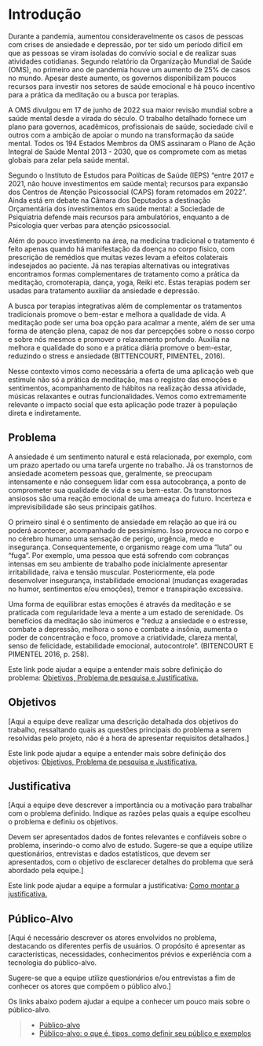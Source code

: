 # Introdução

Durante a pandemia, aumentou consideravelmente os casos de pessoas com crises de ansiedade e depressão, por ter sido um período difícil em que as pessoas se viram isoladas do convívio social e de realizar suas atividades cotidianas. Segundo relatório da Organização Mundial de Saúde (OMS), no primeiro ano de pandemia houve um aumento de 25% de casos no mundo. Apesar deste aumento, os governos disponibilizam poucos recursos para investir nos setores de saúde emocional e há pouco incentivo para a prática da meditação ou a busca por terapias. 

A OMS divulgou em 17 de junho de 2022 sua maior revisão mundial sobre a saúde mental desde a virada do século. O trabalho detalhado fornece um plano para governos, acadêmicos, profissionais de saúde, sociedade civil e outros com a ambição de apoiar o mundo na transformação da saúde mental. Todos os 194 Estados Membros da OMS assinaram o Plano de Ação Integral de Saúde Mental 2013 - 2030, que os compromete com as metas globais para zelar pela saúde mental.  

Segundo o Instituto de Estudos para Políticas de Saúde (IEPS) “entre 2017 e 2021, não houve investimentos em saúde mental; recursos para expansão dos Centros de Atenção Psicossocial (CAPS) foram retomados em 2022”. Ainda está em debate na Câmara dos Deputados a destinação Orçamentária dos investimentos em saúde mental: a Sociedade de Psiquiatria defende mais recursos para ambulatórios, enquanto a de Psicologia quer verbas para atenção psicossocial. 

Além do pouco investimento na área, na medicina tradicional o tratamento é feito apenas quando há manifestação da doença no corpo físico, com prescrição de remédios que muitas vezes levam a efeitos colaterais indesejados ao paciente. Já nas terapias alternativas ou integrativas encontramos formas complementares de tratamento como a prática da meditação, cromoterapia, dança, yoga, Reiki etc. Estas terapias podem ser usadas para tratamento auxiliar da ansiedade e depressão. 

A busca por terapias integrativas além de complementar os tratamentos tradicionais promove o bem-estar e melhora a qualidade de vida. A meditação pode ser uma boa opção para acalmar a mente, além de ser uma forma de atenção plena, capaz de nos dar percepções sobre o nosso corpo e sobre nós mesmos e promover o relaxamento profundo. Auxilia na melhora e qualidade do sono e a prática diária promove o bem-estar, reduzindo o stress e ansiedade (BITTENCOURT, PIMENTEL, 2016). 

Nesse contexto vimos como necessária a oferta de uma aplicação web que estimule não só a prática de meditação, mas o registro das emoções e sentimentos, acompanhamento de hábitos na realização dessa atividade, músicas relaxantes e outras funcionalidades. Vemos como extremamente relevante o impacto social que esta aplicação pode trazer à população direta e indiretamente. 

## Problema
A ansiedade é um sentimento natural e está relacionada, por exemplo, com um prazo apertado ou uma tarefa urgente no trabalho. Já os transtornos de ansiedade acometem pessoas que, geralmente, se preocupam intensamente e não conseguem lidar com essa autocobrança, a ponto de comprometer sua qualidade de vida e seu bem-estar. Os transtornos ansiosos são uma reação emocional de uma ameaça do futuro. Incerteza e imprevisibilidade são seus principais gatilhos.  

O primeiro sinal é o sentimento de ansiedade em relação ao que irá ou poderá acontecer, acompanhado de pessimismo. Isso provoca no corpo e no cérebro humano uma sensação de perigo, urgência, medo e insegurança. Consequentemente, o organismo reage com uma “luta” ou “fuga”. Por exemplo, uma pessoa que está sofrendo com cobranças intensas em seu ambiente de trabalho pode inicialmente apresentar irritabilidade, raiva e tensão muscular. Posteriormente, ela pode desenvolver insegurança, instabilidade emocional (mudanças exageradas no humor, sentimentos e/ou emoções), tremor e transpiração excessiva. 

Uma forma de equilibrar estas emoções é através da meditação e se praticada com regularidade leva a mente a um estado de serenidade. Os benefícios da meditação são inúmeros e “reduz a ansiedade e o estresse, combate a depressão, melhora o sono e combate a insônia, aumenta o poder de concentração e foco, promove a criatividade, clareza mental, senso de felicidade, estabilidade emocional, autocontrole”. (BITENCOURT E PIMENTEL 2016, p. 258). 

Este link pode ajudar a equipe a entender mais sobre definição do problema: [Objetivos, Problema de pesquisa e Justificativa.](https://medium.com/@versioparole/objetivos-problema-de-pesquisa-e-justificativa-c98c8233b9c3)


## Objetivos

[Aqui a equipe deve realizar uma descrição detalhada dos objetivos do trabalho, ressaltando quais as questões principais do problema a serem resolvidas pelo projeto, não é a hora de apresentar requisitos detalhados.]
 
Este link pode ajudar a equipe a entender mais sobre definição dos objetivos: [Objetivos, Problema de pesquisa e Justificativa.](https://medium.com/@versioparole/objetivos-problema-de-pesquisa-e-justificativa-c98c8233b9c3)

## Justificativa

[Aqui a equipe deve descrever a importância ou a motivação para trabalhar com o problema definido. Indique as razões pelas quais a equipe escolheu o problema e definiu os objetivos.

Devem ser apresentados dados de fontes relevantes e confiáveis sobre o problema, inserindo-o como alvo de estudo. Sugere-se que a equipe utilize questionários, entrevistas e dados estatísticos, que devem ser apresentados, com o objetivo de esclarecer detalhes do problema que será abordado pela equipe.]

Este link pode ajudar a equipe a formular a justificativa: [Como montar a justificativa.](https://guiadamonografia.com.br/como-montar-justificativa-do-tcc/)

## Público-Alvo

[Aqui é necessário descrever os atores envolvidos no problema, destacando os diferentes perfis de usuários. O propósito é apresentar as características, necessidades, conhecimentos prévios e experiência com a tecnologia do público-alvo.

Sugere-se que a equipe utilize questionários e/ou entrevistas a fim de conhecer os atores que compõem o público alvo.]

Os links abaixo podem ajudar a equipe a conhecer um pouco mais sobre o público-alvo. 

> - [Público-alvo](https://blog.hotmart.com/pt-br/publico-alvo/)
> - [Público-alvo: o que é, tipos, como definir seu público e exemplos](https://klickpages.com.br/blog/publico-alvo-o-que-e/)

